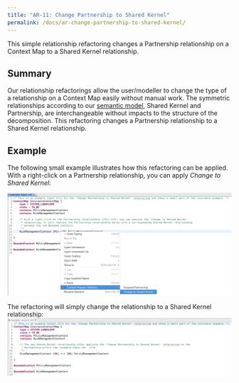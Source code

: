 ```yaml
---
title: "AR-11: Change Partnership to Shared Kernel"
permalink: /docs/ar-change-partnership-to-shared-kernel/
---
```


This simple relationship refactoring changes a Partnership relationship on a Context Map to a Shared Kernel relationship.

## Summary
Our relationship refactorings allow the user/modeller to change the type of a relationship on a Context Map easily without manual work.
The symmetric relationships according to our [semantic model](/docs/language-model/), Shared Kernel and Partnership, are interchangeable without impacts
to the structure of the decomposition. This refactoring changes a Partnership relationship to a Shared Kernel relationship.

## Example
The following small example illustrates how this refactoring can be applied. With a right-click on a Partnership relationship, you can apply
_Change to Shared Kernel_:

<a href="/img/change-partnership-to-shared-kernel-input.png">![Change Partnership to Shared Kernel Example Input](/img/change-partnership-to-shared-kernel-input.png)</a>

The refactoring will simply change the relationship to a Shared Kernel relationship:
<a href="/img/change-partnership-to-shared-kernel-output.png">![Change Partnership to Shared Kernel Example Output](/img/change-partnership-to-shared-kernel-output.png)</a>
